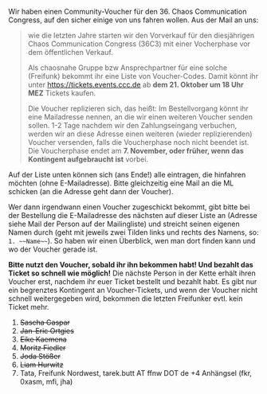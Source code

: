 Wir haben einen Community-Voucher für den 36. Chaos Communication Congress, auf den sicher einige von uns fahren wollen. Aus der Mail an uns:

> wie die letzten Jahre starten wir den Vorverkauf für den diesjährigen Chaos Communication Congress (36C3) mit einer Vocherphase vor dem öffentlichen Verkauf.
> 
> Als chaosnahe Gruppe bzw Ansprechpartner für eine solche (Freifunk) bekommt ihr eine Liste von Voucher-Codes. Damit könnt ihr unter https://tickets.events.ccc.de ab **dem 21. Oktober um 18 Uhr MEZ** Tickets kaufen.
> 
> Die Voucher replizieren sich, das heißt: Im Bestellvorgang könnt ihr eine Mailadresse nennen, an die wir einen weiteren Voucher senden sollen. 1-2 Tage nachdem wir den Zahlungseingang verbuchen, werden wir an diese Adresse einen weiteren (wieder replizierenden) Voucher versenden, falls die Voucherphase noch nicht beendet ist. Die Voucherphase endet am **7. November, oder früher, wenn das Kontingent aufgebraucht ist** vorbei.

Auf der Liste unten können sich (ans Ende!) alle eintragen, die hinfahren möchten (ohne E-Mailadresse). Bitte gleichzeitig eine Mail an die ML schicken (an die Adresse geht dann der Voucher).

Wer dann irgendwann einen Voucher zugeschickt bekommt, gibt bitte bei der Bestellung die E-Mailadresse des nächsten auf dieser Liste an (Adresse siehe Mail der Person auf der Mailingliste) und streicht seinen eigenen Namen durch (geht mit jeweils zwei Tilden links und rechts des Namens, so: `1. ~~Name~~`). So haben wir einen Überblick, wen man dort finden kann und wo der Voucher gerade ist.

**Bitte nutzt den Voucher, sobald ihr ihn bekommen habt! Und bezahlt das Ticket so schnell wie möglich!** Die nächste Person in der Kette erhält ihren Voucher erst, nachdem ihr euer Ticket bestellt und bezahlt habt. Es gibt nur ein begrenztes Kontingent an Voucher-Tickets, und wenn der Voucher nicht schnell weitergegeben wird, bekommen die letzten Freifunker evtl. kein Ticket mehr.

1. ~~Sascha Gaspar~~
2. ~~Jan-Eric Ortgies~~
3. ~~Eike Kaemena~~
4. ~~Moritz Fiedler~~
5. ~~Joda Stößer~~
6. ~~Liam Hurwitz~~
7. Tata, Freifunk Nordwest, tarek.butt AT ffnw DOT de +4 Anhängsel (fkr, 0xasm, mfi, jha)